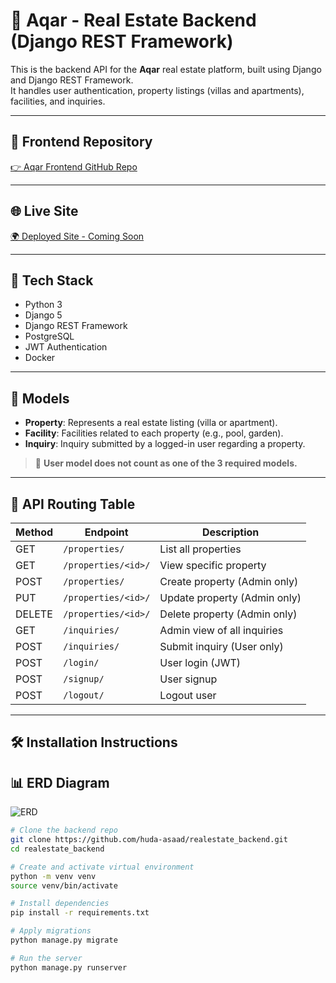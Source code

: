 # 🏡 Aqar - Real Estate Backend (Django REST Framework)

This is the backend API for the **Aqar** real estate platform, built using Django and Django REST Framework.  
It handles user authentication, property listings (villas and apartments), facilities, and inquiries.

---

## 🔗 Frontend Repository  
[👉 Aqar Frontend GitHub Repo](https://github.com/huda-asaad/realestate_frontend)

---

## 🌐 Live Site  
[🌍 Deployed Site - Coming Soon](#)

---

## 🧠 Tech Stack

- Python 3
- Django 5
- Django REST Framework
- PostgreSQL
- JWT Authentication
- Docker

---

## 🧩 Models

- **Property**: Represents a real estate listing (villa or apartment).
- **Facility**: Facilities related to each property (e.g., pool, garden).
- **Inquiry**: Inquiry submitted by a logged-in user regarding a property.

> 🚫 **User model does not count as one of the 3 required models.**

---


## 🔄 API Routing Table

| Method | Endpoint             | Description                    |
|--------|----------------------|--------------------------------|
| GET    | `/properties/`       | List all properties            |
| GET    | `/properties/<id>/`  | View specific property         |
| POST   | `/properties/`       | Create property (Admin only)   |
| PUT    | `/properties/<id>/`  | Update property (Admin only)   |
| DELETE | `/properties/<id>/`  | Delete property (Admin only)   |
| GET    | `/inquiries/`        | Admin view of all inquiries    |
| POST   | `/inquiries/`        | Submit inquiry (User only)     |
| POST   | `/login/`            | User login (JWT)               |
| POST   | `/signup/`           | User signup                    |
| POST   | `/logout/`           | Logout user                    |


---

## 🛠 Installation Instructions


## 📊 ERD Diagram

![ERD](./erd-diagram.png)


```bash
# Clone the backend repo
git clone https://github.com/huda-asaad/realestate_backend.git
cd realestate_backend

# Create and activate virtual environment
python -m venv venv
source venv/bin/activate

# Install dependencies
pip install -r requirements.txt

# Apply migrations
python manage.py migrate

# Run the server
python manage.py runserver
